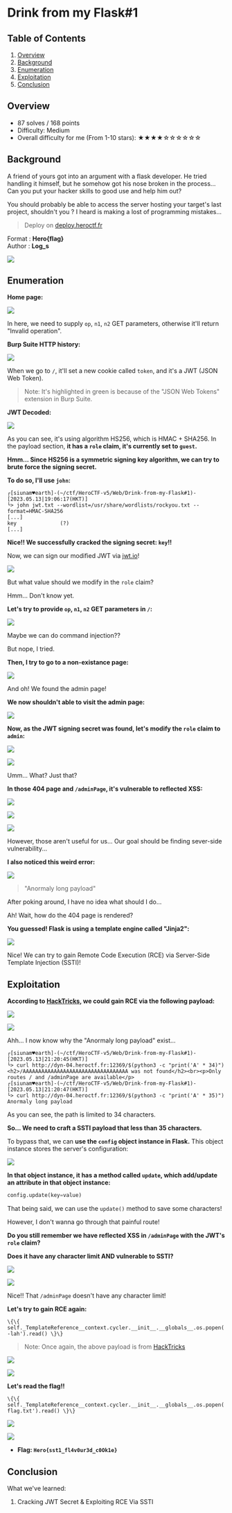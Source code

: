 # Drink from my Flask#1

## Table of Contents

1. [Overview](#overview)
2. [Background](#background)
3. [Enumeration](#enumeration)
4. [Exploitation](#exploitation)
5. [Conclusion](#conclusion)

## Overview

- 87 solves / 168 points
- Difficulty: Medium
- Overall difficulty for me (From 1-10 stars): ★★★★☆☆☆☆☆☆

## Background

A friend of yours got into an argument with a flask developer. He tried handling it himself, but he somehow got his nose broken in the process... Can you put your hacker skills to good use and help him out?  
  
You should probably be able to access the server hosting your target's last project, shouldn't you ? I heard is making a lost of programming mistakes...  
  
> Deploy on [deploy.heroctf.fr](https://deploy.heroctf.fr/)  
  
Format : **Hero{flag}**  
Author : **Log_s**

![](https://raw.githubusercontent.com/siunam321/CTF-Writeups/main/HeroCTF-v5/images/Pasted%20image%2020230513185709.png)

## Enumeration

**Home page:**

![](https://raw.githubusercontent.com/siunam321/CTF-Writeups/main/HeroCTF-v5/images/Pasted%20image%2020230513185720.png)

In here, we need to supply `op`, `n1`, `n2` GET parameters, otherwise it'll return "Invalid operation".

**Burp Suite HTTP history:**

![](https://raw.githubusercontent.com/siunam321/CTF-Writeups/main/HeroCTF-v5/images/Pasted%20image%2020230513185901.png)

When we go to `/`, it'll set a new cookie called `token`, and it's a JWT (JSON Web Token).

> Note: It's highlighted in green is because of the "JSON Web Tokens" extension in Burp Suite. 

**JWT Decoded:**

![](https://raw.githubusercontent.com/siunam321/CTF-Writeups/main/HeroCTF-v5/images/Pasted%20image%2020230513190019.png)

As you can see, it's using algorithm HS256, which is HMAC + SHA256. In the payload section, **it has a `role` claim, it's currently set to `guest`.**

**Hmm... Since HS256 is a symmetric signing key algorithm, we can try to brute force the signing secret.**

**To do so, I'll use `john`:**
```shell
┌[siunam♥earth]-(~/ctf/HeroCTF-v5/Web/Drink-from-my-Flask#1)-[2023.05.13|19:06:17(HKT)]
└> john jwt.txt --wordlist=/usr/share/wordlists/rockyou.txt --format=HMAC-SHA256
[...]
key              (?)     
[...]
```

**Nice!! We successfully cracked the signing secret: `key`!!**

Now, we can sign our modified JWT via [jwt.io](https://jwt.io/)!

![](https://raw.githubusercontent.com/siunam321/CTF-Writeups/main/HeroCTF-v5/images/Pasted%20image%2020230513191014.png)

But what value should we modify in the `role` claim?

Hmm... Don't know yet.

**Let's try to provide `op`, `n1`, `n2` GET parameters in `/`:**

![](https://raw.githubusercontent.com/siunam321/CTF-Writeups/main/HeroCTF-v5/images/Pasted%20image%2020230513191526.png)

Maybe we can do command injection??

But nope, I tried.

**Then, I try to go to a non-existance page:**

![](https://raw.githubusercontent.com/siunam321/CTF-Writeups/main/HeroCTF-v5/images/Pasted%20image%2020230513192018.png)

And oh! We found the admin page!

**We now shouldn't able to visit the admin page:**

![](https://raw.githubusercontent.com/siunam321/CTF-Writeups/main/HeroCTF-v5/images/Pasted%20image%2020230513192042.png)

**Now, as the JWT signing secret was found, let's modify the `role` claim to `admin`:**

![](https://raw.githubusercontent.com/siunam321/CTF-Writeups/main/HeroCTF-v5/images/Pasted%20image%2020230513192146.png)

![](https://raw.githubusercontent.com/siunam321/CTF-Writeups/main/HeroCTF-v5/images/Pasted%20image%2020230513192212.png)

Umm... What? Just that?

**In those 404 page and `/adminPage`, it's vulnerable to reflected XSS:**

![](https://raw.githubusercontent.com/siunam321/CTF-Writeups/main/HeroCTF-v5/images/Pasted%20image%2020230513192718.png)

![](https://raw.githubusercontent.com/siunam321/CTF-Writeups/main/HeroCTF-v5/images/Pasted%20image%2020230513192805.png)

![](https://raw.githubusercontent.com/siunam321/CTF-Writeups/main/HeroCTF-v5/images/Pasted%20image%2020230513192753.png)

However, those aren't useful for us... Our goal should be finding sever-side vulnerability...

**I also noticed this weird error:**

![](https://raw.githubusercontent.com/siunam321/CTF-Writeups/main/HeroCTF-v5/images/Pasted%20image%2020230513193501.png)

> "Anormaly long payload"

After poking around, I have no idea what should I do...

Ah! Wait, how do the 404 page is rendered?

**You guessed! Flask is using a template engine called "Jinja2":**

![](https://raw.githubusercontent.com/siunam321/CTF-Writeups/main/HeroCTF-v5/images/Pasted%20image%2020230513211612.png)

Nice! We can try to gain Remote Code Execution (RCE) via Server-Side Template Injection (SSTI)!

## Exploitation

**According to [HackTricks](https://book.hacktricks.xyz/pentesting-web/ssti-server-side-template-injection/jinja2-ssti#rce-escaping), we could gain RCE via the following payload:**

![](https://raw.githubusercontent.com/siunam321/CTF-Writeups/main/HeroCTF-v5/images/Pasted%20image%2020230513211927.png)

![](https://raw.githubusercontent.com/siunam321/CTF-Writeups/main/HeroCTF-v5/images/Pasted%20image%2020230513211933.png)

Ahh... I now know why the "Anormaly long payload" exist...

```shell
┌[siunam♥earth]-(~/ctf/HeroCTF-v5/Web/Drink-from-my-Flask#1)-[2023.05.13|21:20:45(HKT)]
└> curl http://dyn-04.heroctf.fr:12369/$(python3 -c "print('A' * 34)")
<h2>/AAAAAAAAAAAAAAAAAAAAAAAAAAAAAAAAAA was not found</h2><br><p>Only routes / and /adminPage are available</p>                                                                                                       ┌[siunam♥earth]-(~/ctf/HeroCTF-v5/Web/Drink-from-my-Flask#1)-[2023.05.13|21:20:47(HKT)]
└> curl http://dyn-04.heroctf.fr:12369/$(python3 -c "print('A' * 35)")
Anormaly long payload
```

As you can see, the path is limited to 34 characters.

**So... We need to craft a SSTI payload that less than 35 characters.**

To bypass that, we can **use the `config` object instance in Flask.** This object instance stores the server's configuration:

![](https://raw.githubusercontent.com/siunam321/CTF-Writeups/main/HeroCTF-v5/images/Pasted%20image%2020230513213012.png)

**In that object instance, it has a method called `update`, which add/update an attribute in that object instance:**
```python
config.update(key=value)
```

That being said, we can use the `update()` method to save some characters!

However, I don't wanna go through that painful route!

**Do you still remember we have reflected XSS in `/adminPage` with the JWT's `role` claim?**

**Does it have any character limit AND vulnerable to SSTI?**

![](https://raw.githubusercontent.com/siunam321/CTF-Writeups/main/HeroCTF-v5/images/Pasted%20image%2020230513220228.png)

![](https://raw.githubusercontent.com/siunam321/CTF-Writeups/main/HeroCTF-v5/images/Pasted%20image%2020230513220235.png)

Nice!! That `/adminPage` doesn't have any character limit!

**Let's try to gain RCE again:**
```
\{\{ self._TemplateReference__context.cycler.__init__.__globals__.os.popen('ls -lah').read() \}\}
```

> Note: Once again, the above payload is from [HackTricks](https://book.hacktricks.xyz/pentesting-web/ssti-server-side-template-injection#jinja2-python) 

![](https://raw.githubusercontent.com/siunam321/CTF-Writeups/main/HeroCTF-v5/images/Pasted%20image%2020230513220657.png)

![](https://raw.githubusercontent.com/siunam321/CTF-Writeups/main/HeroCTF-v5/images/Pasted%20image%2020230513220703.png)

**Let's read the flag!!**
```
\{\{ self._TemplateReference__context.cycler.__init__.__globals__.os.popen('cat flag.txt').read() \}\}
```

![](https://raw.githubusercontent.com/siunam321/CTF-Writeups/main/HeroCTF-v5/images/Pasted%20image%2020230513220758.png)

![](https://raw.githubusercontent.com/siunam321/CTF-Writeups/main/HeroCTF-v5/images/Pasted%20image%2020230513220810.png)

- **Flag: `Hero{sst1_fl4v0ur3d_c0Ok1e}`**

## Conclusion

What we've learned:

1. Cracking JWT Secret & Exploiting RCE Via SSTI